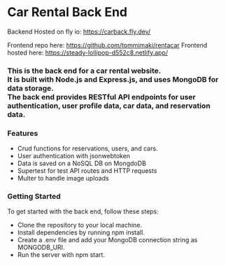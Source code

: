 # Car Rental Back End

Backend Hosted on fly io: https://carback.fly.dev/

Frontend repo here: https://github.com/tommimaki/rentacar
Frontend hosted here: https://steady-lollipop-d552c8.netlify.app/

### This is the back end for a car rental website. <br /> It is built with Node.js and Express.js, and uses MongoDB for data storage. <br /> The back end provides RESTful API endpoints for user authentication, user profile data, car data, and reservation data.


### Features
* Crud functions for reservations, users, and cars.
* User authentication with jsonwebtoken
* Data is saved on a NoSQL DB on MongdoDB
* Supertest for test API routes and HTTP requests
* Multer to handle image uploads




### Getting Started
To get started with the back end, follow these steps:

* Clone the repository to your local machine.
* Install dependencies by running npm install.
* Create a .env file and add your MongoDB connection string as MONGODB_URI.
* Run the server with npm start.
